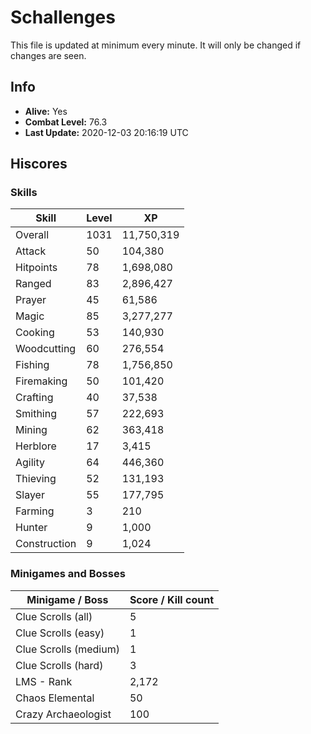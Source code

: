# Schallenges

This file is updated at minimum every minute. It will only be changed if changes are seen.

## Info

 - **Alive:** Yes
 - **Combat Level:** 76.3
 - **Last Update:** 2020-12-03 20:16:19 UTC

## Hiscores

### Skills

| Skill | Level | XP |
|--|--|--|
| Overall | 1031 | 11,750,319 |
| Attack | 50 | 104,380 |
| Hitpoints | 78 | 1,698,080 |
| Ranged | 83 | 2,896,427 |
| Prayer | 45 | 61,586 |
| Magic | 85 | 3,277,277 |
| Cooking | 53 | 140,930 |
| Woodcutting | 60 | 276,554 |
| Fishing | 78 | 1,756,850 |
| Firemaking | 50 | 101,420 |
| Crafting | 40 | 37,538 |
| Smithing | 57 | 222,693 |
| Mining | 62 | 363,418 |
| Herblore | 17 | 3,415 |
| Agility | 64 | 446,360 |
| Thieving | 52 | 131,193 |
| Slayer | 55 | 177,795 |
| Farming | 3 | 210 |
| Hunter | 9 | 1,000 |
| Construction | 9 | 1,024 |

### Minigames and Bosses

| Minigame / Boss | Score / Kill count |
|--|--|
| Clue Scrolls (all) | 5 |
| Clue Scrolls (easy) | 1 |
| Clue Scrolls (medium) | 1 |
| Clue Scrolls (hard) | 3 |
| LMS - Rank | 2,172 |
| Chaos Elemental | 50 |
| Crazy Archaeologist | 100 |
